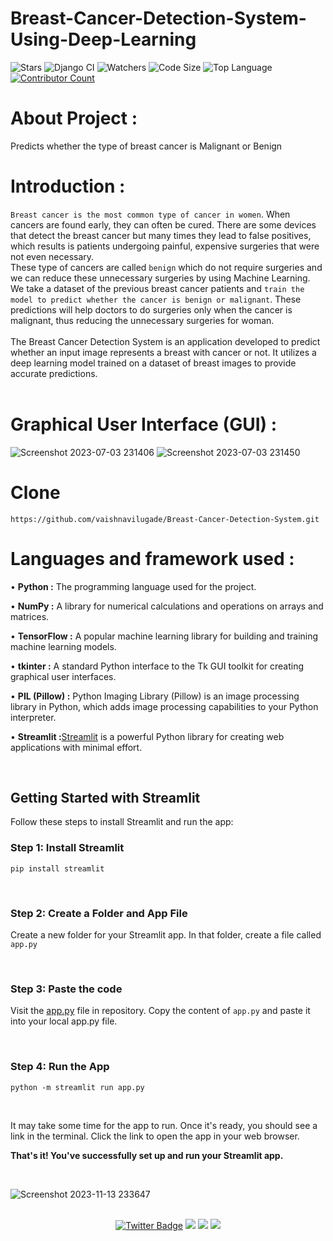 # Breast-Cancer-Detection-System-Using-Deep-Learning
<!-- ![Last Commit](https://img.shields.io/github/last-commit/vaishnavilugade/Breast-Cancer-Detection-System) 
![Open Issues](https://img.shields.io/github/issues/vaishnavilugade/Breast-Cancer-Detection-System)-->

![Stars](https://img.shields.io/github/stars/vaishnavilugade/Breast-Cancer-Detection-System)
![Django CI](https://img.shields.io/badge/Project%20-Passing-brightgreen)
![Watchers](https://img.shields.io/github/watchers/vaishnavilugade/Breast-Cancer-Detection-System?style=social)
![Code Size](https://img.shields.io/github/languages/code-size/vaishnavilugade/Breast-Cancer-Detection-System)
![Top Language](https://img.shields.io/github/languages/top/vaishnavilugade/Breast-Cancer-Detection-System)
[![Contributor Count](https://img.shields.io/github/contributors/vaishnavilugade/Breast-Cancer-Detection-System)](https://github.com/vaishnavilugade/Breast-Cancer-Detection-System/graphs/contributors)

<!-- ![Language Count](https://img.shields.io/github/languages/count/vaishnavilugade/Breast-Cancer-Detection-System) -->


<!-- ```bash


[GitHub](https://github.com)
``` -->
# About Project :
Predicts whether the type of breast cancer is Malignant or Benign
# Introduction  :
`Breast cancer is the most common type of cancer in women`. When cancers are found early, they can often be cured. There are some devices that detect the breast cancer but many times they lead to false positives, which results is patients undergoing painful, expensive surgeries that were not even necessary. <br> These type of cancers are called `benign` which do not require surgeries and we can reduce these unnecessary surgeries by using Machine Learning. We take a dataset of the previous breast cancer patients and `train the model to predict whether the cancer is benign or malignant`. These predictions will help doctors to do surgeries only when the cancer is malignant, thus reducing the unnecessary surgeries for woman. <br><br>
The Breast Cancer Detection System is an application developed to predict whether an input image represents a breast with cancer or not. It utilizes a deep learning model trained on a dataset of breast images to provide accurate predictions.
<br><br> 
# Graphical User Interface (GUI) :

![Screenshot 2023-07-03 231406](https://github.com/vaishnavilugade/Breast-Cancer-Detection-System/assets/108423518/b092c250-afb4-4a41-983c-2812d9b39542)
![Screenshot 2023-07-03 231450](https://github.com/vaishnavilugade/Breast-Cancer-Detection-System/assets/108423518/49917820-515c-4b72-a55e-7c57b538ce84)

<!-- ![Screenshot 2023-07-03 231325](https://github.com/vaishnavilugade/Breast-Cancer-Detection-System/assets/108423518/d2d383b8-c16a-46c9-b703-dc5eff40b082) -->


# Clone
```
https://github.com/vaishnavilugade/Breast-Cancer-Detection-System.git
```

# Languages and framework used :
• __Python :__ The programming language used for the project.

• **NumPy :** A library for numerical calculations and operations on arrays and matrices.

• __TensorFlow :__ A popular machine learning library for building and training machine learning models.

• __tkinter :__ A standard Python interface to the Tk GUI toolkit for creating graphical user interfaces.

• __PIL (Pillow) :__ Python Imaging Library (Pillow) is an image processing library in Python, which adds image processing capabilities to your Python interpreter.

• __Streamlit :__[Streamlit](https://streamlit.io/) is a powerful Python library for creating web applications with minimal effort.


<br>

## Getting Started with Streamlit

Follow these steps to install Streamlit and run the app:

### Step 1: Install Streamlit

```
pip install streamlit
```
<br>

### Step 2: Create a Folder and App File
Create a new folder for your Streamlit app. In that folder, create a file called ```app.py```

<br>

### Step 3: Paste the code
Visit the  [app.py](https://github.com/vaishnavilugade/Breast-Cancer-Detection-System/blob/main/app.py)  file in  repository. Copy the content of ```app.py``` and paste it into your local app.py file.

<br>

### Step 4: Run the App
```
python -m streamlit run app.py
```

<br>

It may take some time for the app to run. Once it's ready, you should see a link in the terminal. Click the link to open the app in your web browser.

__That's it! You've successfully set up and run your Streamlit app.__

<br>

![Screenshot 2023-11-13 233647](https://github.com/vaishnavilugade/Breast-Cancer-Detection-System/assets/108423518/097a16d2-5245-4673-98d8-561b8793dd8d)


<br>


<div align="center">
  <a href="https://twitter.com/vaishnavilugade">
    <img src="https://img.shields.io/badge/twitter-Profile-blue?style=flat-square&logo=twitter&labelColor=black" alt="Twitter Badge"></a>
  <a href="https://github.com/vaishnavilugade">
    <img src="https://img.shields.io/badge/GitHub-Profile-red?style=flat-square&logo=github&labelColor=black"></a>
  </a>
  <a href="https://www.codechef.com/vaishnvilugade">
    <img src="https://img.shields.io/badge/codechef-Profile-green?style=flat-square&logo=codechef&labelColor=black"></a>
  <a href="https://www.linkedin.com/in/vaishnvilugade">
    <img src="https://img.shields.io/badge/linkedin-Profile-blue?style=flat-square&logo=linkedin&labelColor=black"></a>
</div>

